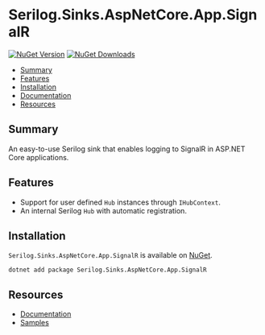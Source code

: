 
# Serilog.Sinks.AspNetCore.App.SignalR

[![NuGet Version](https://img.shields.io/nuget/v/Serilog.Sinks.AspNetCore.App.SignalR.svg)](https://www.nuget.org/packages/Serilog.Sinks.AspNetCore.App.SignalR/) [![NuGet Downloads](https://img.shields.io/nuget/dt/Serilog.Sinks.AspNetCore.App.SignalR.svg)](https://www.nuget.org/packages/Serilog.Sinks.AspNetCore.App.SignalR/) 

- [Summary](#summary)
- [Features](#features)
- [Installation](#installation)
- [Documentation](./src/README.md)
- [Resources](#resources)

## Summary

An easy-to-use Serilog sink that enables logging to SignalR in ASP.NET Core applications.

## Features

- Support for user defined `Hub` instances through `IHubContext`.
- An internal Serilog `Hub` with automatic registration.

## Installation

`Serilog.Sinks.AspNetCore.App.SignalR` is available on [NuGet](https://www.nuget.org/packages/Serilog.Sinks.AspNetCore.App.SignalR/). 

    dotnet add package Serilog.Sinks.AspNetCore.App.SignalR

## Resources

- [Documentation](./src/README.md)
- [Samples](./samples/)
